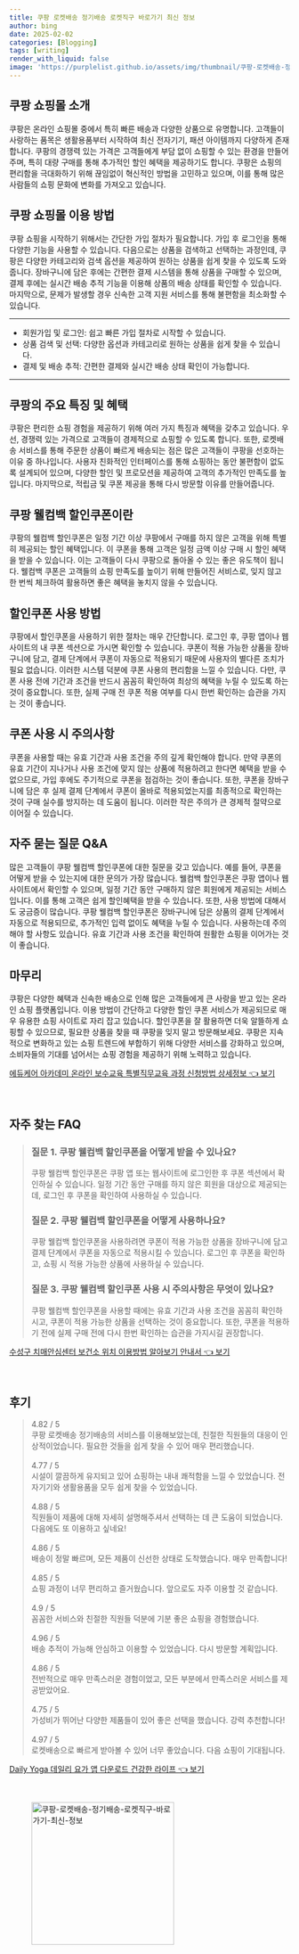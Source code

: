 ```yaml
---
title: 쿠팡 로켓배송 정기배송 로켓직구 바로가기 최신 정보
author: bing
date: 2025-02-02
categories: [Blogging]
tags: [writing]
render_with_liquid: false
image: 'https://purplelist.github.io/assets/img/thumbnail/쿠팡-로켓배송-정기배송-로켓직구-바로가기-최신-정보.webp'
---
```



<h2 id='쿠팡 쇼핑몰 소개'>쿠팡 쇼핑몰 소개</h2>

<p>쿠팡은 온라인 쇼핑몰 중에서 특히 빠른 배송과 다양한 상품으로 유명합니다. 고객들이 사랑하는 품목은 생활용품부터 시작하여 최신 전자기기, 패션 아이템까지 다양하게 존재합니다. 쿠팡의 경쟁력 있는 가격은 고객들에게 부담 없이 쇼핑할 수 있는 환경을 만들어 주며, 특히 대량 구매를 통해 추가적인 할인 혜택을 제공하기도 합니다. 쿠팡은 쇼핑의 편리함을 극대화하기 위해 끊임없이 혁신적인 방법을 고민하고 있으며, 이를 통해 많은 사람들의 쇼핑 문화에 변화를 가져오고 있습니다.</p>

<h2 id='쿠팡 쇼핑몰 이용 방법'>쿠팡 쇼핑몰 이용 방법</h2>

<p>쿠팡 쇼핑을 시작하기 위해서는 간단한 가입 절차가 필요합니다. 가입 후 로그인을 통해 다양한 기능을 사용할 수 있습니다. 다음으로는 상품을 검색하고 선택하는 과정인데, 쿠팡은 다양한 카테고리와 검색 옵션을 제공하여 원하는 상품을 쉽게 찾을 수 있도록 도와줍니다. 장바구니에 담은 후에는 간편한 결제 시스템을 통해 상품을 구매할 수 있으며, 결제 후에는 실시간 배송 추적 기능을 이용해 상품의 배송 상태를 확인할 수 있습니다. 마지막으로, 문제가 발생할 경우 신속한 고객 지원 서비스를 통해 불편함을 최소화할 수 있습니다.</p>

<hr />

<ul>
    <li>회원가입 및 로그인: 쉽고 빠른 가입 절차로 시작할 수 있습니다.</li>
    <li>상품 검색 및 선택: 다양한 옵션과 카테고리로 원하는 상품을 쉽게 찾을 수 있습니다.</li>
    <li>결제 및 배송 추적: 간편한 결제와 실시간 배송 상태 확인이 가능합니다.</li>
</ul>

<hr />

<h2 id='쿠팡의 주요 특징 및 혜택'>쿠팡의 주요 특징 및 혜택</h2>

<p>쿠팡은 편리한 쇼핑 경험을 제공하기 위해 여러 가지 특징과 혜택을 갖추고 있습니다. 우선, 경쟁력 있는 가격으로 고객들이 경제적으로 쇼핑할 수 있도록 합니다. 또한, 로켓배송 서비스를 통해 주문한 상품이 빠르게 배송되는 점은 많은 고객들이 쿠팡을 선호하는 이유 중 하나입니다. 사용자 친화적인 인터페이스를 통해 쇼핑하는 동안 불편함이 없도록 설계되어 있으며, 다양한 할인 및 프로모션을 제공하여 고객의 추가적인 만족도를 높입니다. 마지막으로, 적립금 및 쿠폰 제공을 통해 다시 방문할 이유를 만들어줍니다.</p>

<h2 id='쿠팡 웰컴백 할인쿠폰이란'>쿠팡 웰컴백 할인쿠폰이란</h2>

<p>쿠팡의 웰컴백 할인쿠폰은 일정 기간 이상 쿠팡에서 구매를 하지 않은 고객을 위해 특별히 제공되는 할인 혜택입니다. 이 쿠폰을 통해 고객은 일정 금액 이상 구매 시 할인 혜택을 받을 수 있습니다. 이는 고객들이 다시 쿠팡으로 돌아올 수 있는 좋은 유도책이 됩니다. 웰컴백 쿠폰은 고객들의 쇼핑 만족도를 높이기 위해 만들어진 서비스로, 잊지 않고 한 번씩 체크하여 활용하면 좋은 혜택을 놓치지 않을 수 있습니다.</p>

<h2 id='할인쿠폰 사용 방법'>할인쿠폰 사용 방법</h2>

<p>쿠팡에서 할인쿠폰을 사용하기 위한 절차는 매우 간단합니다. 로그인 후, 쿠팡 앱이나 웹사이트의 내 쿠폰 섹션으로 가시면 확인할 수 있습니다. 쿠폰이 적용 가능한 상품을 장바구니에 담고, 결제 단계에서 쿠폰이 자동으로 적용되기 때문에 사용자의 별다른 조치가 필요 없습니다. 이러한 시스템 덕분에 쿠폰 사용의 편리함을 느낄 수 있습니다. 다만, 쿠폰 사용 전에 기간과 조건을 반드시 꼼꼼히 확인하여 최상의 혜택을 누릴 수 있도록 하는 것이 중요합니다. 또한, 실제 구매 전 쿠폰 적용 여부를 다시 한번 확인하는 습관을 가지는 것이 좋습니다.</p>

<h2 id='쿠폰 사용 시 주의사항'>쿠폰 사용 시 주의사항</h2>

<p>쿠폰을 사용할 때는 유효 기간과 사용 조건을 주의 깊게 확인해야 합니다. 만약 쿠폰의 유효 기간이 지나거나 사용 조건에 맞지 않는 상품에 적용하려고 한다면 혜택을 받을 수 없으므로, 가입 후에도 주기적으로 쿠폰을 점검하는 것이 좋습니다. 또한, 쿠폰을 장바구니에 담은 후 실제 결제 단계에서 쿠폰이 올바로 적용되었는지를 최종적으로 확인하는 것이 구매 실수를 방지하는 데 도움이 됩니다. 이러한 작은 주의가 큰 경제적 절약으로 이어질 수 있습니다.</p>

<h2 id='자주 묻는 질문 Q&A'>자주 묻는 질문 Q&A</h2>

<p>많은 고객들이 쿠팡 웰컴백 할인쿠폰에 대한 질문을 갖고 있습니다. 예를 들어, 쿠폰을 어떻게 받을 수 있는지에 대한 문의가 가장 많습니다. 웰컴백 할인쿠폰은 쿠팡 앱이나 웹사이트에서 확인할 수 있으며, 일정 기간 동안 구매하지 않은 회원에게 제공되는 서비스입니다. 이를 통해 고객은 쉽게 할인혜택을 받을 수 있습니다. 또한, 사용 방법에 대해서도 궁금증이 많습니다. 쿠팡 웰컴백 할인쿠폰은 장바구니에 담은 상품의 결제 단계에서 자동으로 적용되므로, 추가적인 입력 없이도 혜택을 누릴 수 있습니다. 사용하는데 주의해야 할 사항도 있습니다. 유효 기간과 사용 조건을 확인하여 원활한 쇼핑을 이어가는 것이 좋습니다.</p>

<h2 id='마무리'>마무리</h2>

<p>쿠팡은 다양한 혜택과 신속한 배송으로 인해 많은 고객들에게 큰 사랑을 받고 있는 온라인 쇼핑 플랫폼입니다. 이용 방법이 간단하고 다양한 할인 쿠폰 서비스가 제공되므로 매우 유용한 쇼핑 사이트로 자리 잡고 있습니다. 할인쿠폰을 잘 활용하면 더욱 알뜰하게 쇼핑할 수 있으므로, 필요한 상품을 찾을 때 쿠팡을 잊지 말고 방문해보세요. 쿠팡은 지속적으로 변화하고 있는 쇼핑 트렌드에 부합하기 위해 다양한 서비스를 강화하고 있으며, 소비자들의 기대를 넘어서는 쇼핑 경험을 제공하기 위해 노력하고 있습니다.</p>


<p><a class="click-button" title="에듀케어 아카데미 온라인 보수교육 특별직무교육 과정 신청방법 상세정보" href="https://purplelist.github.io/posts/%EC%97%90%EB%93%80%EC%BC%80%EC%96%B4-%EC%95%84%EC%B9%B4%EB%8D%B0%EB%AF%B8-%EC%98%A8%EB%9D%BC%EC%9D%B8-%EB%B3%B4%EC%88%98%EA%B5%90%EC%9C%A1-%ED%8A%B9%EB%B3%84%EC%A7%81%EB%AC%B4%EA%B5%90%EC%9C%A1-%EA%B3%BC%EC%A0%95-%EC%8B%A0%EC%B2%AD%EB%B0%A9%EB%B2%95-%EC%83%81%EC%84%B8%EC%A0%95%EB%B3%B4/" rel="dofollow">에듀케어 아카데미 온라인 보수교육 특별직무교육 과정 신청방법 상세정보 👈 보기</a></p><br>
<h2 id='자주_찾는_FAQ'>자주 찾는 FAQ</h2>
<div itemscope="" itemtype="https://schema.org/FAQPage"> 
<blockquote> 
<div itemscope="" itemprop="mainEntity" itemtype="https://schema.org/Question"> 
<h3 itemprop="name">질문 1. 쿠팡 웰컴백 할인쿠폰을 어떻게 받을 수 있나요?</h3> 
<div itemscope="" itemprop="acceptedAnswer" itemtype="https://schema.org/Answer"> 
<span itemprop="text"> 
<p>쿠팡 웰컴백 할인쿠폰은 쿠팡 앱 또는 웹사이트에 로그인한 후 쿠폰 섹션에서 확인하실 수 있습니다. 일정 기간 동안 구매를 하지 않은 회원을 대상으로 제공되는데, 로그인 후 쿠폰을 확인하여 사용하실 수 있습니다.</p> 
</span> 
</div> 
</div> 

<div itemscope="" itemprop="mainEntity" itemtype="https://schema.org/Question"> 
<h3 itemprop="name">질문 2. 쿠팡 웰컴백 할인쿠폰을 어떻게 사용하나요?</h3> 
<div itemscope="" itemprop="acceptedAnswer" itemtype="https://schema.org/Answer"> 
<span itemprop="text"> 
<p>쿠팡 웰컴백 할인쿠폰을 사용하려면 쿠폰이 적용 가능한 상품을 장바구니에 담고 결제 단계에서 쿠폰을 자동으로 적용시킬 수 있습니다. 로그인 후 쿠폰을 확인하고, 쇼핑 시 적용 가능한 상품에 사용하실 수 있습니다.</p> 
</span> 
</div> 
</div> 

<div itemscope="" itemprop="mainEntity" itemtype="https://schema.org/Question"> 
<h3 itemprop="name">질문 3. 쿠팡 웰컴백 할인쿠폰 사용 시 주의사항은 무엇이 있나요?</h3> 
<div itemscope="" itemprop="acceptedAnswer" itemtype="https://schema.org/Answer"> 
<span itemprop="text"> 
<p>쿠팡 웰컴백 할인쿠폰을 사용할 때에는 유효 기간과 사용 조건을 꼼꼼히 확인하시고, 쿠폰이 적용 가능한 상품을 선택하는 것이 중요합니다. 또한, 쿠폰을 적용하기 전에 실제 구매 전에 다시 한번 확인하는 습관을 가지시길 권장합니다.</p> 
</span> 
</div> 
</div>  
</blockquote> 
</div>
<p><a class="click-button" title="수성구 치매안심센터 보건소 위치 이용방법 알아보기 안내서" href="https://purplelist.github.io/posts/%EC%88%98%EC%84%B1%EA%B5%AC-%EC%B9%98%EB%A7%A4%EC%95%88%EC%8B%AC%EC%84%BC%ED%84%B0-%EB%B3%B4%EA%B1%B4%EC%86%8C-%EC%9C%84%EC%B9%98-%EC%9D%B4%EC%9A%A9%EB%B0%A9%EB%B2%95-%EC%95%8C%EC%95%84%EB%B3%B4%EA%B8%B0-%EC%95%88%EB%82%B4%EC%84%9C/" rel="dofollow">수성구 치매안심센터 보건소 위치 이용방법 알아보기 안내서 👈 보기</a></p><br>
<h2 id='후기'>후기</h2>
<div itemscope itemtype="https://schema.org/Product">
  <blockquote>
  <div itemprop="review" itemscope itemtype="https://schema.org/Review">
      <div itemprop="reviewRating" itemscope itemtype="https://schema.org/Rating"> <span itemprop="ratingValue">4.82</span> / <span itemprop="bestRating">5</span> </div>
      <span itemprop="reviewBody">쿠팡 로켓배송 정기배송의 서비스를 이용해보았는데, 친절한 직원들의 대응이 인상적이었습니다. 필요한 것들을 쉽게 찾을 수 있어 매우 편리했습니다.</span>
  </div>
  <br>
  <div itemprop="review" itemscope itemtype="https://schema.org/Review">
      <div itemprop="reviewRating" itemscope itemtype="https://schema.org/Rating"> <span itemprop="ratingValue">4.77</span> / <span itemprop="bestRating">5</span> </div>
      <span itemprop="reviewBody">시설이 깔끔하게 유지되고 있어 쇼핑하는 내내 쾌적함을 느낄 수 있었습니다. 전자기기와 생활용품을 모두 쉽게 찾을 수 있었습니다.</span>
  </div>
  <br>
  <div itemprop="review" itemscope itemtype="https://schema.org/Review">
      <div itemprop="reviewRating" itemscope itemtype="https://schema.org/Rating"> <span itemprop="ratingValue">4.88</span> / <span itemprop="bestRating">5</span> </div>
      <span itemprop="reviewBody">직원들이 제품에 대해 자세히 설명해주셔서 선택하는 데 큰 도움이 되었습니다. 다음에도 또 이용하고 싶네요!</span>
  </div>
  <br>
  <div itemprop="review" itemscope itemtype="https://schema.org/Review">
      <div itemprop="reviewRating" itemscope itemtype="https://schema.org/Rating"> <span itemprop="ratingValue">4.86</span> / <span itemprop="bestRating">5</span> </div>
      <span itemprop="reviewBody">배송이 정말 빠르며, 모든 제품이 신선한 상태로 도착했습니다. 매우 만족합니다!</span>
  </div>
  <br>
  <div itemprop="review" itemscope itemtype="https://schema.org/Review">
      <div itemprop="reviewRating" itemscope itemtype="https://schema.org/Rating"> <span itemprop="ratingValue">4.85</span> / <span itemprop="bestRating">5</span> </div>
      <span itemprop="reviewBody">쇼핑 과정이 너무 편리하고 즐거웠습니다. 앞으로도 자주 이용할 것 같습니다.</span>
  </div>
  <br>
  <div itemprop="review" itemscope itemtype="https://schema.org/Review">
      <div itemprop="reviewRating" itemscope itemtype="https://schema.org/Rating"> <span itemprop="ratingValue">4.9</span> / <span itemprop="bestRating">5</span> </div>
      <span itemprop="reviewBody">꼼꼼한 서비스와 친절한 직원들 덕분에 기분 좋은 쇼핑을 경험했습니다.</span>
  </div>
  <br>
  <div itemprop="review" itemscope itemtype="https://schema.org/Review">
      <div itemprop="reviewRating" itemscope itemtype="https://schema.org/Rating"> <span itemprop="ratingValue">4.96</span> / <span itemprop="bestRating">5</span> </div>
      <span itemprop="reviewBody">배송 추적이 가능해 안심하고 이용할 수 있었습니다. 다시 방문할 계획입니다.</span>
  </div>
  <br>
  <div itemprop="review" itemscope itemtype="https://schema.org/Review">
      <div itemprop="reviewRating" itemscope itemtype="https://schema.org/Rating"> <span itemprop="ratingValue">4.86</span> / <span itemprop="bestRating">5</span> </div>
      <span itemprop="reviewBody">전반적으로 매우 만족스러운 경험이었고, 모든 부분에서 만족스러운 서비스를 제공받았어요.</span>
  </div>
  <br>
  <div itemprop="review" itemscope itemtype="https://schema.org/Review">
      <div itemprop="reviewRating" itemscope itemtype="https://schema.org/Rating"> <span itemprop="ratingValue">4.75</span> / <span itemprop="bestRating">5</span> </div>
      <span itemprop="reviewBody">가성비가 뛰어난 다양한 제품들이 있어 좋은 선택을 했습니다. 강력 추천합니다!</span>
  </div>
  <br>
  <div itemprop="review" itemscope itemtype="https://schema.org/Review">
      <div itemprop="reviewRating" itemscope itemtype="https://schema.org/Rating"> <span itemprop="ratingValue">4.97</span> / <span itemprop="bestRating">5</span> </div>
      <span itemprop="reviewBody">로켓배송으로 빠르게 받아볼 수 있어 너무 좋았습니다. 다음 쇼핑이 기대됩니다.</span>
  </div>
  </blockquote>
</div>
<p><a class="click-button" title="Daily Yoga 데일리 요가 앱 다운로드 건강한 라이프" href="https://purplelist.github.io/posts/Daily-Yoga-%EB%8D%B0%EC%9D%BC%EB%A6%AC-%EC%9A%94%EA%B0%80-%EC%95%B1-%EB%8B%A4%EC%9A%B4%EB%A1%9C%EB%93%9C-%EA%B1%B4%EA%B0%95%ED%95%9C-%EB%9D%BC%EC%9D%B4%ED%94%84/" rel="dofollow">Daily Yoga 데일리 요가 앱 다운로드 건강한 라이프 👈 보기</a></p><br>
<figure class="image"><img src="https://purplelist.github.io/assets/img/thumbnail/쿠팡-로켓배송-정기배송-로켓직구-바로가기-최신-정보.webp" alt="쿠팡-로켓배송-정기배송-로켓직구-바로가기-최신-정보" width="256" height="256"></figure>